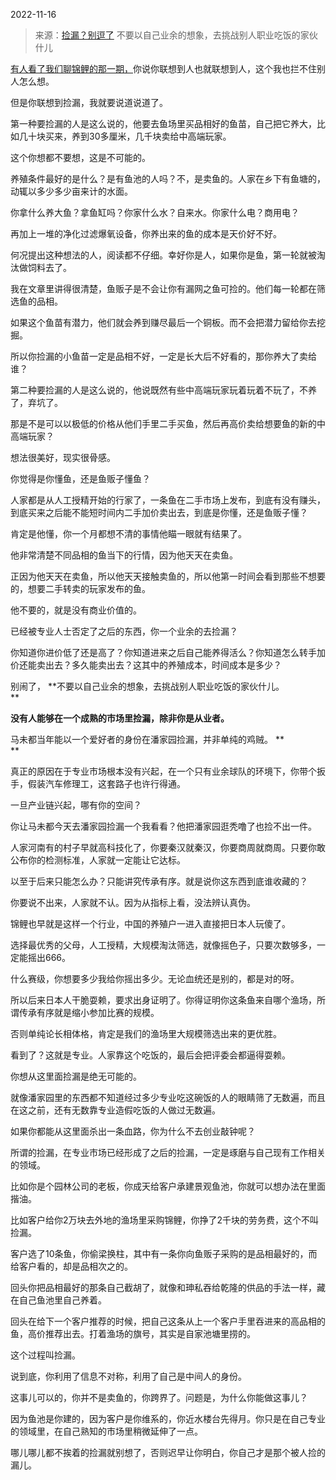 2022-11-16

> 来源：[捡漏？别逗了](http://mp.weixin.qq.com/s?__biz=MzU3NDc5Nzc0NQ==&mid=2247521157&idx=2&sn=5be92e718643ca64c7833b4f09272ff3&chksm=fd2e315bca59b84d5a0282d0f6f505e9478fb9dc7494cfccd15e3da0e9b8b02aae5b2737eee9&scene=27#wechat_redirect)
> 不要以自己业余的想象，去挑战别人职业吃饭的家伙什儿

[有人看了我们聊锦鲤的那一期，](http://mp.weixin.qq.com/s?__biz=MzU0MjYwNDU2Mw==&mid=2247508617&idx=1&sn=8074295ba97ddbbe516eaf5d8daaf546&chksm=fb1acef5cc6d47e361a6bd59471eafa6b58ac94ba93451b9febf7eb10c892e49d06e966c8cc6&scene=21#wechat_redirect)你说你联想到人也就联想到人，这个我也拦不住别人怎么想。

但是你联想到捡漏，我就要说道说道了。

第一种要捡漏的人是这么说的，他要去鱼场里买品相好的鱼苗，自己把它养大，比如几十块买来，养到30多厘米，几千块卖给中高端玩家。

这个你想都不要想，这是不可能的。  

养殖条件最好的是什么？是有鱼池的人吗？不，是卖鱼的。人家在乡下有鱼塘的，动辄以多少多少亩来计的水面。  

你拿什么养大鱼？拿鱼缸吗？你家什么水？自来水。你家什么电？商用电？  

再加上一堆的净化过滤爆氧设备，你养出来的鱼的成本是天价好不好。  

何况提出这种想法的人，阅读都不仔细。幸好你是人，如果你是鱼，第一轮就被淘汰做饲料去了。  

我在文章里讲得很清楚，鱼贩子是不会让你有漏网之鱼可捡的。他们每一轮都在筛选鱼的品相。  

如果这个鱼苗有潜力，他们就会养到赚尽最后一个铜板。而不会把潜力留给你去挖掘。  

所以你捡漏的小鱼苗一定是品相不好，一定是长大后不好看的，那你养大了卖给谁？  

第二种要捡漏的人是这么说的，他说既然有些中高端玩家玩着玩着不玩了，不养了，弃坑了。

那是不是可以以极低的价格从他们手里二手买鱼，然后再高价卖给想要鱼的新的中高端玩家？  

想法很美好，现实很骨感。  

你觉得是你懂鱼，还是鱼贩子懂鱼？  

人家都是从人工授精开始的行家了，一条鱼在二手市场上发布，到底有没有赚头，到底买来之后能不能短时间内二手加价卖出去，到底是你懂，还是鱼贩子懂？  

肯定是他懂，你一个月都想不清的事情他瞄一眼就有结果了。  

他非常清楚不同品相的鱼当下的行情，因为他天天在卖鱼。

正因为他天天在卖鱼，所以他天天接触卖鱼的，所以他第一时间会看到那些不想要的，想要二手转卖的玩家发布的鱼。  

他不要的，就是没有商业价值的。  

已经被专业人士否定了之后的东西，你一个业余的去捡漏？  

你知道你进价低了还是高了？你知道进来之后自己能养得活么？你知道怎么转手加价还能卖出去？多久能卖出去？这其中的养殖成本，时间成本是多少？  

别闹了， **不要以自己业余的想象，去挑战别人职业吃饭的家伙什儿。  
**

 **没有人能够在一个成熟的市场里捡漏，除非你是从业者。**

马未都当年能以一个爱好者的身份在潘家园捡漏，并非单纯的鸡贼。 **  
**

真正的原因在于专业市场根本没有兴起，在一个只有业余球队的环境下，你带个扳手，假装汽车修理工，这套路子也许行得通。

一旦产业链兴起，哪有你的空间？  

你让马未都今天去潘家园捡漏一个我看看？他把潘家园逛秃噜了也捡不出一件。  

人家河南有的村子早就高科技化了，你要秦汉就秦汉，你要商周就商周。只要你敢公布你的检测标准，人家就一定能让它达标。  

以至于后来只能怎么办？只能讲究传承有序。就是说你这东西到底谁收藏的？  

你要说不出来，人家就不认。因为从指标上看，没法辨认真伪。  

锦鲤也早就是这样一个行业，中国的养殖户一进入直接把日本人玩傻了。  

选择最优秀的父母，人工授精，大规模淘汰筛选，就像摇色子，只要次数够多，一定能摇出666。  

什么赛级，你想要多少我给你摇出多少。无论血统还是别的，都是对的呀。

所以后来日本人干脆耍赖，要求出身证明了。你得证明你这条鱼来自哪个渔场，所谓传承有序就是缩小参加比赛的规模。  

否则单纯论长相体格，肯定是我们的渔场里大规模筛选出来的更优胜。  

看到了？这就是专业。人家靠这个吃饭的，最后会把评委会都逼得耍赖。  

你想从这里面捡漏是绝无可能的。  

就像潘家园里的东西都不知道经过多少专业吃这碗饭的人的眼睛筛了无数遍，而且在这之前，还有无数靠专业造假吃饭的人做过无数遍。  

如果你都能从这里面杀出一条血路，你为什么不去创业敲钟呢？  

所谓的捡漏，在专业市场已经形成了之后的捡漏，一定是琢磨与自己现有工作相关的领域。  

比如你是个园林公司的老板，你成天给客户承建景观鱼池，你就可以想办法在里面揩油。  

比如客户给你2万块去外地的渔场里采购锦鲤，你挣了2千块的劳务费，这个不叫捡漏。  

客户选了10条鱼，你偷梁换柱，其中有一条你向鱼贩子采购的是品相最好的，而给客户看的，却是品相次之的。

回头你把品相最好的那条自己截胡了，就像和珅私吞给乾隆的供品的手法一样，藏在自己鱼池里自己养着。  

回头在给下一个客户推荐的时候，把自己这条从上一个客户手里吞进来的高品相的鱼，高价推荐出去。打着渔场的旗号，其实是自家池塘里捞的。

这个过程叫捡漏。  

说到底，你利用了信息不对称，利用了自己是中间人的身份。

这事儿可以的，你并不是卖鱼的，你跨界了。问题是，为什么你能做这事儿？

因为鱼池是你建的，因为客户是你维系的，你近水楼台先得月。你只是在自己专业的领域里，在自己熟知的市场里稍微延伸了一点。

哪儿哪儿都不挨着的捡漏就别想了，否则迟早让你明白，你自己才是那个被人捡的漏儿。


